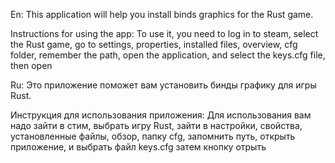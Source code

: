 En:
  This application will help you install binds graphics for the Rust game.

  Instructions for using the app:
  	To use it, you need to log in to steam, select the Rust game, go to settings, properties, installed files, overview, cfg folder, remember the path, open the application, and select the keys.cfg file, then open

Ru:
	Это приложение поможет вам установить бинды графику для игры Rust.

  Инструкция для использования приложения:
  	Для использования вам надо зайти в стим, выбрать игру Rust, зайти в настройки, свойства, установленные файлы, обзор, папку cfg, запомнить путь, открыть приложение, и выбрать файл keys.cfg затем кнопку отрыть
